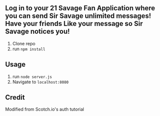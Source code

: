 ## Log in to your 21 Savage Fan Application where you can send Sir Savage unlimited messages! Have your friends Like your message so Sir Savage notices you!
1. Clone repo
2. run `npm install`

## Usage

1. run `node server.js`
2. Navigate to `localhost:8080`

## Credit

Modified from Scotch.io's auth tutorial
